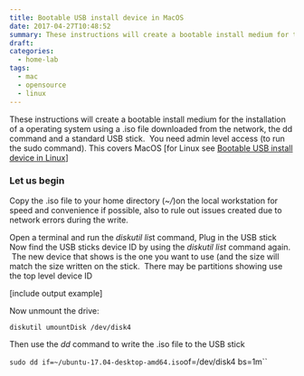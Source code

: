 ```yaml
---
title: Bootable USB install device in MacOS
date: 2017-04-27T10:48:52
summary: These instructions will create a bootable install medium for the installation of a operating system using a .iso file downloaded from the network, the dd command and a standard USB...
draft:
categories:
  - home-lab
tags:
  - mac
  - opensource
  - linux
---
```


These instructions will create a bootable install medium for the installation of a operating system using a .iso file downloaded from the network, the dd command and a standard USB stick.  You need admin level access (to run the sudo command). This covers MacOS [for Linux see [Bootable USB install device in Linux](https://mikewebblive.wordpress.com/2017/04/27/bootable-usb-install-device-in-linux/)]
### Let us begin


Copy the .iso file to your home directory (*~/*)on the local workstation for speed and convenience if possible, also to rule out issues created due to network errors during the write.

Open a terminal and run the *diskutil lis*t command, Plug in the USB stick Now find the USB sticks device ID by using the *diskutil list* command again.  The new device that shows is the one you want to use (and the size will match the size written on the stick.  There may be partitions showing use the top level device ID

[include output example]

Now unmount the drive:

`diskutil umountDisk /dev/disk4`

Then use the *dd* command to write the .iso file to the USB stick

`sudo dd if=~/ubuntu-17.04-desktop-amd64.iso`of=/dev/disk4 bs=1m``